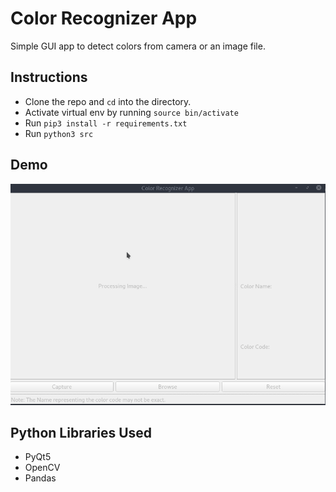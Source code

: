 # Color Recognizer App
Simple GUI app to detect colors from camera or an image file.

## Instructions
- Clone the repo and `cd` into the directory.
- Activate virtual env by running `source bin/activate`
- Run `pip3 install -r requirements.txt`
- Run `python3 src`

## Demo
![Working Demo APNG](res/demo.apng)


## Python Libraries Used
- PyQt5
- OpenCV
- Pandas